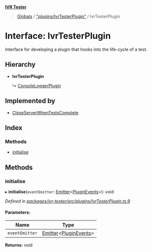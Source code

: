 **[IVR Tester](../README.md)**

> [Globals](../README.md) / ["plugins/IvrTesterPlugin"](../modules/_plugins_ivrtesterplugin_.md) / IvrTesterPlugin

# Interface: IvrTesterPlugin

Interface for developing a plugin that hooks into the life-cycle of a
test.

## Hierarchy

* **IvrTesterPlugin**

  ↳ [ConsoleLoggerPlugin](_testing_ui_consoleuserinterface_.consoleloggerplugin.md)

## Implemented by

* [CloseServerWhenTestsComplete](../classes/_testing_closeserverwhentestscomplete_.closeserverwhentestscomplete.md)

## Index

### Methods

* [initialise](_plugins_ivrtesterplugin_.ivrtesterplugin.md#initialise)

## Methods

### initialise

▸ **initialise**(`eventEmitter`: [Emitter](_emitter_.emitter.md)\<[PluginEvents](../modules/_plugins_pluginmanager_.md#pluginevents)>): void

*Defined in [packages/ivr-tester/src/plugins/IvrTesterPlugin.ts:9](https://github.com/SketchingDev/ivr-tester/blob/e182b43/packages/ivr-tester/src/plugins/IvrTesterPlugin.ts#L9)*

#### Parameters:

Name | Type |
------ | ------ |
`eventEmitter` | [Emitter](_emitter_.emitter.md)\<[PluginEvents](../modules/_plugins_pluginmanager_.md#pluginevents)> |

**Returns:** void
